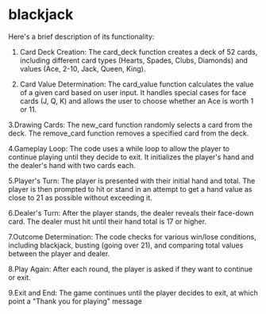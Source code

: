 # blackjack
Here's a brief description of its functionality:

1. Card Deck Creation:
The card_deck function creates a deck of 52 cards, including different card types (Hearts, Spades, Clubs, Diamonds) and values (Ace, 2-10, Jack, Queen, King).

2. Card Value Determination:
The card_value function calculates the value of a given card based on user input. It handles special cases for face cards (J, Q, K) and allows the user to choose whether an Ace is worth 1 or 11.

3.Drawing Cards:
The new_card function randomly selects a card from the deck.
The remove_card function removes a specified card from the deck.

4.Gameplay Loop:
The code uses a while loop to allow the player to continue playing until they decide to exit.
It initializes the player's hand and the dealer's hand with two cards each.

5.Player's Turn:
The player is presented with their initial hand and total.
The player is then prompted to hit or stand in an attempt to get a hand value as close to 21 as possible without exceeding it.

6.Dealer's Turn:
After the player stands, the dealer reveals their face-down card.
The dealer must hit until their hand total is 17 or higher.

7.Outcome Determination:
The code checks for various win/lose conditions, including blackjack, busting (going over 21), and comparing total values between the player and dealer.

8.Play Again:
After each round, the player is asked if they want to continue or exit.

9.Exit and End:
The game continues until the player decides to exit, at which point a "Thank you for playing" message

